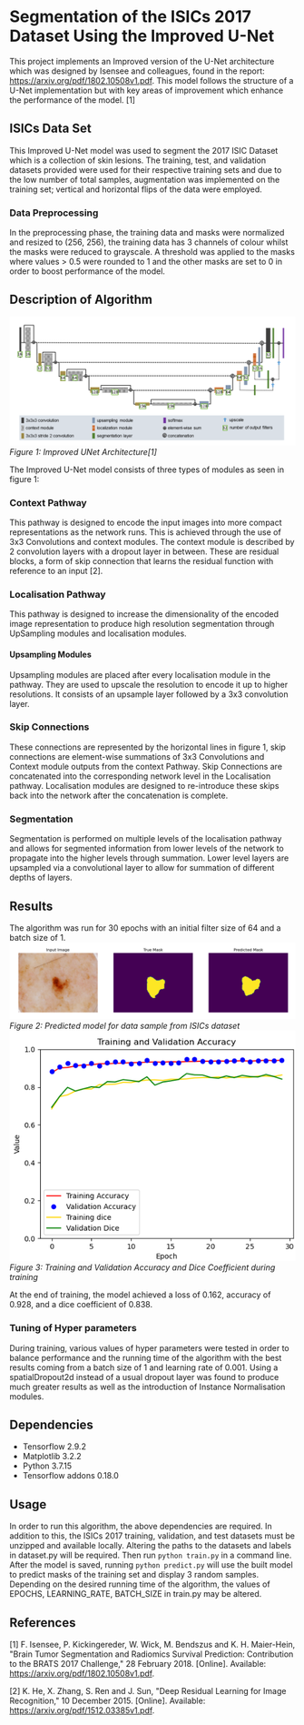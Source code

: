 # Segmentation of the ISICs 2017 Dataset Using the Improved U-Net

This project implements an Improved version of the U-Net architecture which was designed by Isensee and colleagues, found in the report: https://arxiv.org/pdf/1802.10508v1.pdf.
This model follows the structure of a U-Net implementation but with key areas of improvement which enhance the performance of the model. [1]

## ISICs Data Set
This Improved U-Net model was used to segment the 2017 ISIC Dataset which is a collection of skin lesions.
The training, test, and validation datasets provided were used for their respective training sets and
due to the low number of total samples, augmentation was implemented on the training set;  vertical and horizontal
flips of the data were employed.

### Data Preprocessing
In the preprocessing phase, the training data and masks were normalized and resized to (256, 256), the training 
data has 3 channels of colour whilst the masks were reduced to grayscale. A threshold was applied to the masks where values > 0.5 were rounded to 1
and the other masks are set to 0 in order to boost performance of the model. 

## Description of Algorithm

![](Images/Improved-Unet.png)
_Figure 1: Improved UNet Architecture[1]_

The Improved U-Net model consists of three types of modules as seen in figure 1:
### Context Pathway
  This pathway is designed to encode the input images into more compact representations
  as the network runs. This is achieved through the use of 3x3 Convolutions and context modules.
  The context module is described by 2 convolution layers with a dropout layer in between. 
  These are residual blocks, a form of skip connection that learns the residual function 
  with reference to an input [2].

### Localisation Pathway
  This pathway is designed to increase the dimensionality of the encoded image representation 
  to produce high resolution segmentation through UpSampling modules and localisation modules.
#### Upsampling Modules
  Upsampling modules are placed after every localisation module in the pathway. They are used to 
  upscale the resolution to encode it up to higher resolutions. It consists of an upsample layer 
  followed by a 3x3 convolution layer.
### Skip Connections
  These connections are represented by the horizontal lines in figure 1, skip connections 
  are element-wise summations of 3x3 Convolutions and Context module outputs from the context Pathway.
Skip Connections are concatenated into the corresponding network level in the Localisation pathway.
Localisation modules are designed to re-introduce these skips back into the network after the
concatenation is complete.
### Segmentation 
Segmentation is performed on multiple levels of the localisation pathway and allows for segmented information
from lower levels of the network to propagate into the higher levels through summation. Lower level layers
are upsampled via a convolutional layer to allow for summation of different depths of layers.


## Results
The algorithm was run for 30 epochs with an initial filter size of 64 and a batch size of 1. 
![](Images/results.png)
_Figure 2: Predicted model for data sample from ISICs dataset_
![](Images/results2.png)
_Figure 3: Training and Validation Accuracy and Dice Coefficient during training_

At the end of training, the model achieved a loss of 0.162, accuracy of 0.928, and a dice coefficient of 0.838.
### Tuning of Hyper parameters
During training, various values of hyper parameters were tested in order to balance performance and the running time of 
the algorithm with the best results coming from a batch size of 1 and learning rate of 0.001. 
Using a spatialDropout2d instead of a usual dropout layer was found to produce much greater results as well as the introduction
of Instance Normalisation modules.

## Dependencies
- Tensorflow 2.9.2
- Matplotlib 3.2.2
- Python 3.7.15
- Tensorflow addons 0.18.0

## Usage
In order to run this algorithm, the above dependencies are required. In addition to this, the ISICs 2017 training, 
validation, and test datasets must be unzipped and available locally. Altering the paths to the datasets and labels in 
dataset.py will be required. Then run `python train.py` in a command line. After the model is saved, running `python predict.py` will use the 
built model to predict masks of the training set and display 3 random samples. Depending on the desired running time of the 
algorithm, the values of EPOCHS, LEARNING_RATE, BATCH_SIZE in train.py may be altered.



## References 
[1] F. Isensee, P. Kickingereder, W. Wick, M. Bendszus and K. H. Maier-Hein, "Brain Tumor Segmentation and Radiomics Survival Prediction: Contribution to the BRATS 2017 Challenge," 28 February 2018. [Online]. Available: https://arxiv.org/pdf/1802.10508v1.pdf.

[2] K. He, X. Zhang, S. Ren and J. Sun, "Deep Residual Learning for Image Recognition," 10 December 2015. [Online]. Available: https://arxiv.org/pdf/1512.03385v1.pdf.




